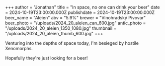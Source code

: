 +++
author = "Jonathan"
title = "In space, no one can drink your beer"
date = 2024-10-19T23:00:00.000Z
publishdate = 2024-10-19T23:00:00.000Z
beer_name = "Aleien"
abv = "5.9%"
brewer = "Vinohradský Pivovar"
beer_photo = "/uploads/2024_20_aleien_can_600.jpg"
antic_photo = "/uploads/2024_20_aleien_1350_1080.jpg"
thumbnail = "/uploads/2024_20_aleien_thumb_600.jpg"
+++

Venturing into the depths of space today, I'm besieged by hostile Xenomorphs.

Hopefully they're just looking for a beer!
